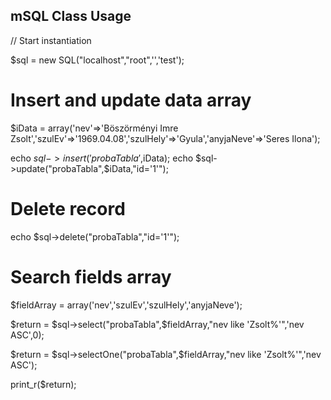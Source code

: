 mSQL Class Usage
----------------

// Start instantiation

$sql = new SQL("localhost","root",'','test');

# Insert and update data array
$iData = array('nev'=>'Böszörményi Imre Zsolt','szulEv'=>'1969.04.08','szulHely'=>'Gyula','anyjaNeve'=>'Seres Ilona');

echo $sql->insert('probaTabla',$iData);
echo $sql->update("probaTabla",$iData,"id='1'");

# Delete record
echo $sql->delete("probaTabla","id='1'");

# Search fields array

$fieldArray = array('nev','szulEv','szulHely','anyjaNeve');

$return = $sql->select("probaTabla",$fieldArray,"nev like 'Zsolt%'",'nev ASC',0);

$return = $sql->selectOne("probaTabla",$fieldArray,"nev like 'Zsolt%'",'nev ASC');

print_r($return);

